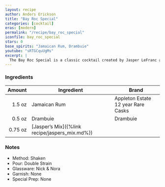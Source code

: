 ```yaml
---
layout: recipe
author: Anders Erickson
title: "Bay Roc Special"
categories: [cocktail]
eras: [modern]
permalink: "/recipe/bay_roc_special"
iconfile: bay_roc_special
stars: 0
base_spirits: "Jamaican Rum, Drambuie"
youtube: "sRTGCquUgMs"
excerpt: |
  The Bay Roc Special is a classic cocktail created by Jasper LeFranc at the Bay Roc Hotel in Jamaica in 1972. It's a powerful libation with a balance of spice, honey, and rum.
---
```


### Ingredients

|  Amount | Ingredient                                     | Brand                              |
| ------: | ---------------------------------------------- | ---------------------------------- |
|  1.5 oz | Jamaican Rum                                   | Appleton Estate 12 year Rare Casks |
|  0.5 oz | Drambuie                                       | Drambuie                           |
| 0.75 oz | [Jasper’s Mix]({%link recipe/jaspers_mix.md%}) |

### Notes

- Method: Shaken
- Pour: Double Strain
- Glassware: Nick & Nora
- Garnish: None
- Special Prep: None
